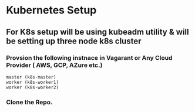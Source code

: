 # Kubernetes Setup

## For K8s setup will be using kubeadm utility & will be setting up three node k8s cluster


### Provsion the following instnace in Vagarant or Any Cloud Provider ( AWS, GCP, AZure etc.)
```
master (k8s-master) 
worker (k8s-worker1)
worker (k8s-worker2)
```

### Clone the Repo. 



